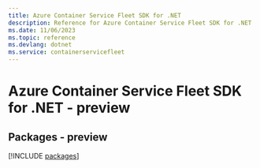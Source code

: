 ```yaml
---
title: Azure Container Service Fleet SDK for .NET
description: Reference for Azure Container Service Fleet SDK for .NET
ms.date: 11/06/2023
ms.topic: reference
ms.devlang: dotnet
ms.service: containerservicefleet
---
```

# Azure Container Service Fleet SDK for .NET - preview
## Packages - preview
[!INCLUDE [packages](container-service-fleet-index.md)]